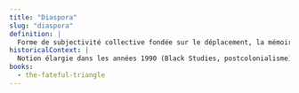 ```yaml
---
title: "Diaspora"
slug: "diaspora"
definition: |
  Forme de subjectivité collective fondée sur le déplacement, la mémoire d’un ailleurs et des pratiques hybrides. Chez Hall, la diaspora noire est transnationale, conflictuelle et multiple.
historicalContext: |
  Notion élargie dans les années 1990 (Black Studies, postcolonialisme) pour penser les identités noires au-delà du nationalisme.
books:
  - the-fateful-triangle
---
```

